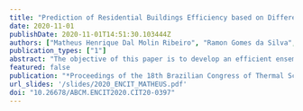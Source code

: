 ```yaml
---
title: "Prediction of Residential Buildings Efficiency based on Differential Evolution Optimization and Random Forest Model"
date: 2020-11-01
publishDate: 2020-11-01T14:51:30.103444Z
authors: ["Matheus Henrique Dal Molin Ribeiro", "Ramon Gomes da Silva", "Viviana Cocco Mariani", "Leandro Santos Coelho"]
publication_types: ["1"]
abstract: "The objective of this paper is to develop an efficient ensemble learning model to predict the heating load (HL)and the cooling load (CL) of residential buildings, considering eight input variables (relative compactness, surface area,wall area, roof area, overall height, orientation, glazing area, and glazing area distribution).  Feature engineering is an important step in predictive modeling, once the design of correct features can improve the models’ predictive accuracy.For the eight input variables,  thirty-three statistical features are obtained. Therefore, it is investigated the predictive performance in terms of mean squared error (MSE) for 10-fold cross-validation procedure with random forest (RF) model, when principal component analysis (PCA) and differential evolution optimization algorithm (DE) are employed during the feature selection process.  The PCA is employed to reduce the feature space into the principal components to explain 95% of the data variability, and DE to select the most suitable set of inputs to predict HL and CL. Empirical results show that errors of DE-RF are lower than PCA-RF and RF to predict both outputs.  The improvement on MSE achieved by DE-RF ranges between 11.58% - 11.63% regarding RF, and 9.73% - 61.41% regarding PCA-RF, for HL and CL, respectively."
featured: false
publication: "*Proceedings of the 18th Brazilian Congress of Thermal Sciences and Engineering*"
url_slides: '/slides/2020_ENCIT_MATHEUS.pdf'
doi: "10.26678/ABCM.ENCIT2020.CIT20-0397"
---
```


